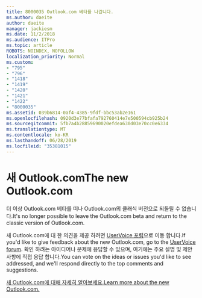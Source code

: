 ```yaml
---
title: 8000035 Outlook.com 베타를 나갑니다.
ms.author: daeite
author: daeite
manager: jackiesm
ms.date: 11/2/2018
ms.audience: ITPro
ms.topic: article
ROBOTS: NOINDEX, NOFOLLOW
localization_priority: Normal
ms.custom:
- "795"
- "796"
- "1418"
- "1419"
- "1420"
- "1421"
- "1422"
- "8000035"
ms.assetid: 039b6814-0af4-4385-9fdf-bbc53ab2e161
ms.openlocfilehash: 0920d3e77bfafa792760414e7e500594cb925b24
ms.sourcegitcommit: 5fb7a4b28859690020efdea630d03e70cc0e6334
ms.translationtype: MT
ms.contentlocale: ko-KR
ms.lasthandoff: 06/28/2019
ms.locfileid: "35381015"
---
```

# <a name="the-new-outlookcom"></a><span data-ttu-id="eeb93-102">새 Outlook.com</span><span class="sxs-lookup"><span data-stu-id="eeb93-102">The new Outlook.com</span></span>

<span data-ttu-id="eeb93-103">더 이상 Outlook.com 베타를 떠나 Outlook.com의 클래식 버전으로 되돌릴 수 없습니다.</span><span class="sxs-lookup"><span data-stu-id="eeb93-103">It's no longer possible to leave the Outlook.com beta and return to the classic version of Outlook.com.</span></span>
  
<span data-ttu-id="eeb93-104">새 Outlook.com에 대 한 의견을 제공 하려면 [UserVoice 포럼](https://go.microsoft.com/fwlink/p/?linkid=851599)으로 이동 합니다.</span><span class="sxs-lookup"><span data-stu-id="eeb93-104">If you'd like to give feedback about the new Outlook.com, go to the [UserVoice forum](https://go.microsoft.com/fwlink/p/?linkid=851599).</span></span> <span data-ttu-id="eeb93-105">확인 하려는 아이디어나 문제에 응답할 수 있으며, 여기에는 주요 설명 및 제안 사항에 직접 응답 합니다.</span><span class="sxs-lookup"><span data-stu-id="eeb93-105">You can vote on the ideas or issues you'd like to see addressed, and we'll respond directly to the top comments and suggestions.</span></span>
  
[<span data-ttu-id="eeb93-106">새 Outlook.com에 대해 자세히 알아보세요.</span><span class="sxs-lookup"><span data-stu-id="eeb93-106">Learn more about the new Outlook.com.</span></span>](https://go.microsoft.com/fwlink/p/?linkid=874356)
  
